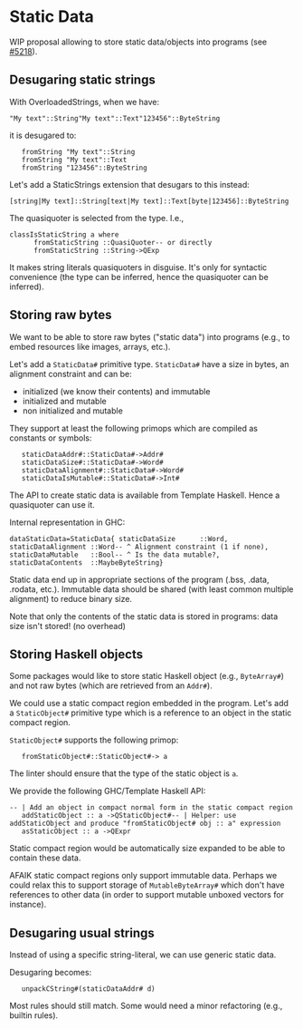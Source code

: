# Static Data


WIP proposal allowing to store static data/objects into programs (see [\#5218](https://gitlab.haskell.org//ghc/ghc/issues/5218)).

## Desugaring static strings


With OverloadedStrings, when we have:

```
"My text"::String"My text"::Text"123456"::ByteString
```


it is desugared to:

```
   fromString "My text"::String
   fromString "My text"::Text
   fromString "123456"::ByteString
```


Let's add a StaticStrings extension that desugars to this instead:

```
[string|My text]::String[text|My text]::Text[byte|123456]::ByteString
```


The quasiquoter is selected from the type. I.e.,

```
classIsStaticString a where
      fromStaticString ::QuasiQuoter-- or directly
      fromStaticString ::String->QExp
```


It makes string literals quasiquoters in disguise. It's only for syntactic convenience (the type can be inferred, hence the quasiquoter can be inferred).

## Storing raw bytes


We want to be able to store raw bytes ("static data") into programs (e.g., to
embed resources like images, arrays, etc.).


Let's add a `StaticData#` primitive type. `StaticData#` have a size in bytes, an
alignment constraint and can be:

- initialized (we know their contents) and immutable
- initialized and mutable
- non initialized and mutable


They support at least the following primops which are compiled as constants or
symbols:

```
   staticDataAddr#::StaticData#->Addr#
   staticDataSize#::StaticData#->Word#
   staticDataAlignment#::StaticData#->Word#
   staticDataIsMutable#::StaticData#->Int#
```


The API to create static data is available from Template Haskell. Hence a
quasiquoter can use it.


Internal representation in GHC:

```
dataStaticData=StaticData{ staticDataSize      ::Word, staticDataAlignment ::Word-- ^ Alignment constraint (1 if none), staticDataMutable   ::Bool-- ^ Is the data mutable?, staticDataContents  ::MaybeByteString}
```


Static data end up in appropriate sections of the program (.bss, .data, .rodata, etc.).
Immutable data should be shared (with least common multiple alignment) to reduce
binary size.


Note that only the contents of the static data is stored in programs: data size
isn't stored! (no overhead)

## Storing Haskell objects


Some packages would like to store static Haskell object (e.g., `ByteArray#`) and not raw bytes (which are retrieved from an
`Addr#`).


We could use a static compact region embedded in the program. Let's add a
`StaticObject#` primitive type which is a reference to an object in the static
compact region.

`StaticObject#` supports the following primop:

```
   fromStaticObject#::StaticObject#-> a
```


The linter should ensure that the type of the static object is `a`.


We provide the following GHC/Template Haskell API:

```
-- | Add an object in compact normal form in the static compact region
   addStaticObject :: a ->QStaticObject#-- | Helper: use addStaticObject and produce "fromStaticObject# obj :: a" expression
   asStaticObject :: a ->QExpr
```


Static compact region would be automatically size expanded to be able to contain
these data.


AFAIK static compact regions only support immutable data. Perhaps we could relax this
to support storage of `MutableByteArray#` which don't have references to other data
(in order to support mutable unboxed vectors for instance).

## Desugaring usual strings


Instead of using a specific string-literal, we can use generic static data.


Desugaring becomes:

```
   unpackCString#(staticDataAddr# d)
```


Most rules should still match. Some would need a minor refactoring (e.g.,
builtin rules).
